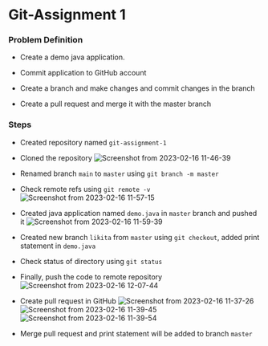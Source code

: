 # Git-Assignment 1

### Problem Definition

- Create a demo java application.

- Commit application to GitHub account

- Create a branch and make changes and commit changes in the branch

- Create a pull request and merge it with the master branch

### Steps

- Created repository named `git-assignment-1`
- Cloned the repository
![Screenshot from 2023-02-16 11-46-39](https://user-images.githubusercontent.com/125335643/219284040-12b7c33d-6012-4d38-9237-e6f96c28b72c.png)
- Renamed branch `main` to `master` using `git branch -m master`
- Check remote refs using `git remote -v` <br>
![Screenshot from 2023-02-16 11-57-15](https://user-images.githubusercontent.com/125335643/219285835-107495a8-f32b-4dd4-9032-4738753426c1.png)
- Created java application named `demo.java` in `master` branch and pushed it
![Screenshot from 2023-02-16 11-59-39](https://user-images.githubusercontent.com/125335643/219286203-24b4fb7b-c9c2-4d4a-a555-e0b6d5e3809c.png)
- Created new branch `likita` from `master` using `git checkout`, added print statement in `demo.java` 
- Check status of directory using `git status`
- Finally, push the code to remote repository
![Screenshot from 2023-02-16 12-07-44](https://user-images.githubusercontent.com/125335643/219287527-cbeff0d3-acf1-4512-9a3a-a28e2db076e0.png)
- Create pull request in GitHub 
![Screenshot from 2023-02-16 11-37-26](https://user-images.githubusercontent.com/125335643/219548722-ce94e50e-be27-41de-b965-62074405fd59.png)
![Screenshot from 2023-02-16 11-39-45](https://user-images.githubusercontent.com/125335643/219287858-f99f4748-9e47-4a24-abbd-de46398bb0fc.png)
![Screenshot from 2023-02-16 11-39-54](https://user-images.githubusercontent.com/125335643/219287865-d28d3235-203b-4a00-a1b4-33891bd17434.png)

- Merge pull request and print statement will be added to branch `master`





